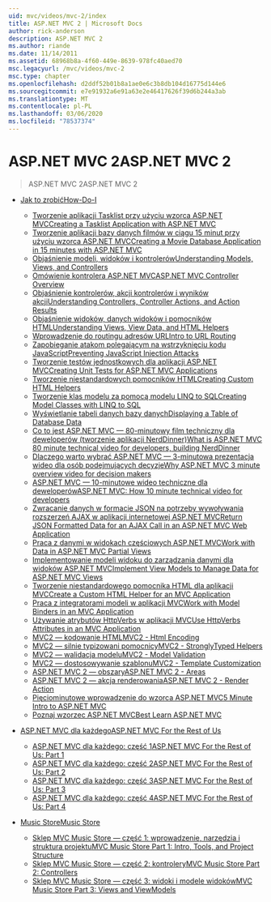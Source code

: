```yaml
---
uid: mvc/videos/mvc-2/index
title: ASP.NET MVC 2 | Microsoft Docs
author: rick-anderson
description: ASP.NET MVC 2
ms.author: riande
ms.date: 11/14/2011
ms.assetid: 68968b8a-4f60-449e-8639-978fc40aed70
msc.legacyurl: /mvc/videos/mvc-2
msc.type: chapter
ms.openlocfilehash: d2ddf52b01b8a1ae0e6c3b8db104d16775d144e6
ms.sourcegitcommit: e7e91932a6e91a63e2e46417626f39d6b244a3ab
ms.translationtype: MT
ms.contentlocale: pl-PL
ms.lasthandoff: 03/06/2020
ms.locfileid: "78537374"
---
```

# <a name="aspnet-mvc-2"></a><span data-ttu-id="43a61-103">ASP.NET MVC 2</span><span class="sxs-lookup"><span data-stu-id="43a61-103">ASP.NET MVC 2</span></span>

> <span data-ttu-id="43a61-104">ASP.NET MVC 2</span><span class="sxs-lookup"><span data-stu-id="43a61-104">ASP.NET MVC 2</span></span>

- [<span data-ttu-id="43a61-105">Jak to zrobić</span><span class="sxs-lookup"><span data-stu-id="43a61-105">How-Do-I</span></span>](how-do-i/index.md)

    - [<span data-ttu-id="43a61-106">Tworzenie aplikacji Tasklist przy użyciu wzorca ASP.NET MVC</span><span class="sxs-lookup"><span data-stu-id="43a61-106">Creating a Tasklist Application with ASP.NET MVC</span></span>](how-do-i/creating-a-tasklist-application-with-aspnet-mvc.md)
    - [<span data-ttu-id="43a61-107">Tworzenie aplikacji bazy danych filmów w ciągu 15 minut przy użyciu wzorca ASP.NET MVC</span><span class="sxs-lookup"><span data-stu-id="43a61-107">Creating a Movie Database Application in 15 minutes with ASP.NET MVC</span></span>](how-do-i/creating-a-movie-database-application-in-15-minutes-with-aspnet-mvc.md)
    - [<span data-ttu-id="43a61-108">Objaśnienie modeli, widoków i kontrolerów</span><span class="sxs-lookup"><span data-stu-id="43a61-108">Understanding Models, Views, and Controllers</span></span>](how-do-i/understanding-models-views-and-controllers.md)
    - [<span data-ttu-id="43a61-109">Omówienie kontrolera ASP.NET MVC</span><span class="sxs-lookup"><span data-stu-id="43a61-109">ASP.NET MVC Controller Overview</span></span>](how-do-i/aspnet-mvc-controller-overview.md)
    - [<span data-ttu-id="43a61-110">Objaśnienie kontrolerów, akcji kontrolerów i wyników akcji</span><span class="sxs-lookup"><span data-stu-id="43a61-110">Understanding Controllers, Controller Actions, and Action Results</span></span>](how-do-i/understanding-controllers-controller-actions-and-action-results.md)
    - [<span data-ttu-id="43a61-111">Objaśnienie widoków, danych widoków i pomocników HTML</span><span class="sxs-lookup"><span data-stu-id="43a61-111">Understanding Views, View Data, and HTML Helpers</span></span>](how-do-i/understanding-views-view-data-and-html-helpers.md)
    - [<span data-ttu-id="43a61-112">Wprowadzenie do routingu adresów URL</span><span class="sxs-lookup"><span data-stu-id="43a61-112">Intro to URL Routing</span></span>](how-do-i/an-introduction-to-url-routing.md)
    - [<span data-ttu-id="43a61-113">Zapobieganie atakom polegającym na wstrzyknięciu kodu JavaScript</span><span class="sxs-lookup"><span data-stu-id="43a61-113">Preventing JavaScript Injection Attacks</span></span>](how-do-i/preventing-javascript-injection-attacks.md)
    - [<span data-ttu-id="43a61-114">Tworzenie testów jednostkowych dla aplikacji ASP.NET MVC</span><span class="sxs-lookup"><span data-stu-id="43a61-114">Creating Unit Tests for ASP.NET MVC Applications</span></span>](how-do-i/creating-unit-tests-for-aspnet-mvc-applications.md)
    - [<span data-ttu-id="43a61-115">Tworzenie niestandardowych pomocników HTML</span><span class="sxs-lookup"><span data-stu-id="43a61-115">Creating Custom HTML Helpers</span></span>](how-do-i/creating-custom-html-helpers.md)
    - [<span data-ttu-id="43a61-116">Tworzenie klas modelu za pomocą modelu LINQ to SQL</span><span class="sxs-lookup"><span data-stu-id="43a61-116">Creating Model Classes with LINQ to SQL</span></span>](how-do-i/creating-model-classes-with-linq-to-sql.md)
    - [<span data-ttu-id="43a61-117">Wyświetlanie tabeli danych bazy danych</span><span class="sxs-lookup"><span data-stu-id="43a61-117">Displaying a Table of Database Data</span></span>](how-do-i/displaying-a-table-of-database-data.md)
    - [<span data-ttu-id="43a61-118">Co to jest ASP.NET MVC — 80-minutowy film techniczny dla deweloperów (tworzenie aplikacji NerdDinner)</span><span class="sxs-lookup"><span data-stu-id="43a61-118">What is ASP.NET MVC 80 minute technical video for developers, building NerdDinner</span></span>](how-do-i/what-is-aspnet-mvc-80-minute-technical-video-for-developers-building-nerddinner.md)
    - [<span data-ttu-id="43a61-119">Dlaczego warto wybrać ASP.NET MVC — 3-minutowa prezentacja wideo dla osób podejmujących decyzje</span><span class="sxs-lookup"><span data-stu-id="43a61-119">Why ASP.NET MVC 3 minute overview video for decision makers</span></span>](how-do-i/why-aspnet-mvc-3-minute-overview-video-for-decision-makers.md)
    - [<span data-ttu-id="43a61-120">ASP.NET MVC — 10-minutowe wideo techniczne dla deweloperów</span><span class="sxs-lookup"><span data-stu-id="43a61-120">ASP.NET MVC: How 10 minute technical video for developers</span></span>](how-do-i/aspnet-mvc-how-10-minute-technical-video-for-developers.md)
    - [<span data-ttu-id="43a61-121">Zwracanie danych w formacie JSON na potrzeby wywoływania rozszerzeń AJAX w aplikacji internetowej ASP.NET MVC</span><span class="sxs-lookup"><span data-stu-id="43a61-121">Return JSON Formatted Data for an AJAX Call in an ASP.NET MVC Web Application</span></span>](how-do-i/how-do-i-return-json-formatted-data-for-an-ajax-call-in-an-aspnet-mvc-web-application.md)
    - [<span data-ttu-id="43a61-122">Praca z danymi w widokach częściowych ASP.NET MVC</span><span class="sxs-lookup"><span data-stu-id="43a61-122">Work with Data in ASP.NET MVC Partial Views</span></span>](how-do-i/how-do-i-work-with-data-in-aspnet-mvc-partial-views.md)
    - [<span data-ttu-id="43a61-123">Implementowanie modeli widoku do zarządzania danymi dla widoków ASP.NET MVC</span><span class="sxs-lookup"><span data-stu-id="43a61-123">Implement View Models to Manage Data for ASP.NET MVC Views</span></span>](how-do-i/how-do-i-implement-view-models-to-manage-data-for-aspnet-mvc-views.md)
    - [<span data-ttu-id="43a61-124">Tworzenie niestandardowego pomocnika HTML dla aplikacji MVC</span><span class="sxs-lookup"><span data-stu-id="43a61-124">Create a Custom HTML Helper for an MVC Application</span></span>](how-do-i/how-do-i-create-a-custom-html-helper-for-an-mvc-application.md)
    - [<span data-ttu-id="43a61-125">Praca z integratorami modeli w aplikacji MVC</span><span class="sxs-lookup"><span data-stu-id="43a61-125">Work with Model Binders in an MVC Application</span></span>](how-do-i/how-do-i-work-with-model-binders-in-an-mvc-application.md)
    - [<span data-ttu-id="43a61-126">Używanie atrybutów HttpVerbs w aplikacji MVC</span><span class="sxs-lookup"><span data-stu-id="43a61-126">Use HttpVerbs Attributes in an MVC Application</span></span>](how-do-i/how-do-i-use-httpverbs-attributes-in-an-mvc-application.md)
    - [<span data-ttu-id="43a61-127">MVC2 — kodowanie HTML</span><span class="sxs-lookup"><span data-stu-id="43a61-127">MVC2 - Html Encoding</span></span>](how-do-i/mvc2-html-encoding.md)
    - [<span data-ttu-id="43a61-128">MVC2 — silnie typizowani pomocnicy</span><span class="sxs-lookup"><span data-stu-id="43a61-128">MVC2 - StronglyTyped Helpers</span></span>](how-do-i/mvc2-stronglytyped-helpers.md)
    - [<span data-ttu-id="43a61-129">MVC2 — walidacja modelu</span><span class="sxs-lookup"><span data-stu-id="43a61-129">MVC2 - Model Validation</span></span>](how-do-i/mvc2-model-validation.md)
    - [<span data-ttu-id="43a61-130">MVC2 — dostosowywanie szablonu</span><span class="sxs-lookup"><span data-stu-id="43a61-130">MVC2 - Template Customization</span></span>](how-do-i/mvc2-template-customization.md)
    - [<span data-ttu-id="43a61-131">ASP.NET MVC 2 — obszary</span><span class="sxs-lookup"><span data-stu-id="43a61-131">ASP.NET MVC 2 - Areas</span></span>](how-do-i/aspnet-mvc-2-areas.md)
    - [<span data-ttu-id="43a61-132">ASP.NET MVC 2 — akcja renderowania</span><span class="sxs-lookup"><span data-stu-id="43a61-132">ASP.NET MVC 2 - Render Action</span></span>](how-do-i/aspnet-mvc-2-render-action.md)
    - [<span data-ttu-id="43a61-133">Pięciominutowe wprowadzenie do wzorca ASP.NET MVC</span><span class="sxs-lookup"><span data-stu-id="43a61-133">5 Minute Intro to ASP.NET MVC</span></span>](how-do-i/5-minute-introduction-to-aspnet-mvc.md)
    - [<span data-ttu-id="43a61-134">Poznaj wzorzec ASP.NET MVC</span><span class="sxs-lookup"><span data-stu-id="43a61-134">Best Learn ASP.NET MVC</span></span>](how-do-i/how-to-best-learn-asp-net-mvc.md)
- [<span data-ttu-id="43a61-135">ASP.NET MVC dla każdego</span><span class="sxs-lookup"><span data-stu-id="43a61-135">ASP.NET MVC For the Rest of Us</span></span>](aspnet-mvc-for-the-rest-of-us/index.md)

    - [<span data-ttu-id="43a61-136">ASP.NET MVC dla każdego: część 1</span><span class="sxs-lookup"><span data-stu-id="43a61-136">ASP.NET MVC For the Rest of Us: Part 1</span></span>](aspnet-mvc-for-the-rest-of-us/aspnet-mvc-for-the-rest-of-us-part-1.md)
    - [<span data-ttu-id="43a61-137">ASP.NET MVC dla każdego: część 2</span><span class="sxs-lookup"><span data-stu-id="43a61-137">ASP.NET MVC For the Rest of Us: Part 2</span></span>](aspnet-mvc-for-the-rest-of-us/aspnet-mvc-for-the-rest-of-us-part-2.md)
    - [<span data-ttu-id="43a61-138">ASP.NET MVC dla każdego: część 3</span><span class="sxs-lookup"><span data-stu-id="43a61-138">ASP.NET MVC For the Rest of Us: Part 3</span></span>](aspnet-mvc-for-the-rest-of-us/aspnet-mvc-for-the-rest-of-us-part-3.md)
    - [<span data-ttu-id="43a61-139">ASP.NET MVC dla każdego: część 4</span><span class="sxs-lookup"><span data-stu-id="43a61-139">ASP.NET MVC For the Rest of Us: Part 4</span></span>](aspnet-mvc-for-the-rest-of-us/aspnet-mvc-for-the-rest-of-us-part-4.md)
- [<span data-ttu-id="43a61-140">Music Store</span><span class="sxs-lookup"><span data-stu-id="43a61-140">Music Store</span></span>](music-store/index.md)

    - [<span data-ttu-id="43a61-141">Sklep MVC Music Store — część 1: wprowadzenie, narzędzia i struktura projektu</span><span class="sxs-lookup"><span data-stu-id="43a61-141">MVC Music Store Part 1: Intro, Tools, and Project Structure</span></span>](music-store/mvc-music-store-part-1-intro-tools-and-project-structure.md)
    - [<span data-ttu-id="43a61-142">Sklep MVC Music Store — część 2: kontrolery</span><span class="sxs-lookup"><span data-stu-id="43a61-142">MVC Music Store Part 2: Controllers</span></span>](music-store/mvc-music-store-part-2-controllers.md)
    - [<span data-ttu-id="43a61-143">Sklep MVC Music Store — część 3: widoki i modele widoków</span><span class="sxs-lookup"><span data-stu-id="43a61-143">MVC Music Store Part 3: Views and ViewModels</span></span>](music-store/mvc-music-store-part-3-views-and-viewmodels.md)
